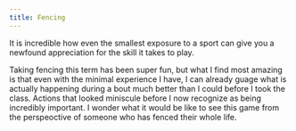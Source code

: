 ```yaml
---
title: Fencing
---
```


It is incredible how even the smallest exposure to a sport can give you a newfound appreciation for the skill it takes to play.

Taking fencing this term has been super fun, but what I find most amazing is that even with the minimal experience I have, I can already guage what is actually happening during a bout much better than I could before I took the class. Actions that looked miniscule before I now recognize as being incredibly important. I wonder what it would be like to see this game from the perspeoctive of someone who has fenced their whole life.

